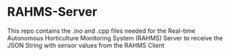 # RAHMS-Server
This repo contains  the .ino and .cpp files needed for the Real-time Autonomous Horticulture Monitoring System (RAHMS) Server to receive the JSON String with sensor values from the RAHMS Client
